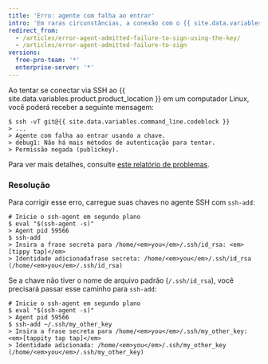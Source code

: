 ```yaml
---
title: 'Erro: agente com falha ao entrar'
intro: 'Em raras circunstâncias, a conexão com o {{ site.data.variables.product.product_name }} via SSH no Linux produz o erro "Agente com falha ao entrar usando a chave". Siga estas etapas para resolver o problema.'
redirect_from:
  - /articles/error-agent-admitted-failure-to-sign-using-the-key/
  - /articles/error-agent-admitted-failure-to-sign
versions:
  free-pro-team: '*'
  enterprise-server: '*'
---
```


Ao tentar se conectar via SSH ao {{ site.data.variables.product.product_location }} em um computador Linux, você poderá receber a seguinte mensagem:

```shell
$ ssh -vT git@{{ site.data.variables.command_line.codeblock }}
> ...
> Agente com falha ao entrar usando a chave.
> debug1: Não há mais métodos de autenticação para tentar.
> Permissão negada (publickey).
```

Para ver mais detalhes, consulte <a href="https://bugs.launchpad.net/ubuntu/+source/gnome-keyring/+bug/201786" data-proofer-ignore>este relatório de problemas</a>.

### Resolução

Para corrigir esse erro, carregue suas chaves no agente SSH com `ssh-add`:

```shell
# Inicie o ssh-agent em segundo plano
$ eval "$(ssh-agent -s)"
> Agent pid 59566
$ ssh-add
> Insira a frase secreta para /home/<em>you</em>/.ssh/id_rsa: <em>[tippy tap]</em>
> Identidade adicionadafrase secreta: /home/<em>you</em>/.ssh/id_rsa (/home/<em>you</em>/.ssh/id_rsa)
```

Se a chave não tiver o nome de arquivo padrão (`/.ssh/id_rsa`), você precisará passar esse caminho para `ssh-add`:

```shell
# Inicie o ssh-agent em segundo plano
$ eval "$(ssh-agent -s)"
> Agent pid 59566
$ ssh-add ~/.ssh/my_other_key
> Insira a frase secreta para /home/<em>you</em>/.ssh/my_other_key: <em>[tappity tap tap]</em>
> Identidade adicionada: /home/<em>you</em>/.ssh/my_other_key (/home/<em>you</em>/.ssh/my_other_key)
```
